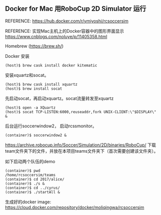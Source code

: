 ## Docker for Mac 用RoboCup 2D Simulator 运行

REFERENCE: https://hub.docker.com/r/ymiyoshi/rcsoccersim

REFERENCE: 实现Mac主机上的Docker容器中的图形界面显示 https://www.cnblogs.com/noluye/p/11405358.html

Homebrew (https://brew.sh/)

Docker 安装
~~~console
(host)$ brew cask install docker kitematic
~~~

安装xquartz和socat。
~~~console
(host)$ brew cask install xquartz
(host)$ brew install socat
~~~

先启动socat，再启动xquartz。socat流量转发至xquartz
~~~console
(host)$ open -a XQuartz
(host)$ socat TCP-LISTEN:6000,reuseaddr,fork UNIX-CLIENT:\"$DISPLAY\" &
~~~

后台运行soccerwindow2， 启动rcssmonitor。
~~~console
(container)$ soccerwindow2 &
~~~

https://archive.robocup.info/Soccer/Simulation/2D/binaries/RoboCup/ 下载team文件夹下的文件，并放在本项目teams文件夹下（首次需要创建该文件夹）。

如下启动两个队伍的demo
~~~console
(container)$ pwd
/home/rcsoccersim/teams
(container)$ cd 2017/alice/
(container)$ ./s &
(container)$ cd ../cyrus/
(container)$ ./startAll &
~~~

生成好的docker image: https://cloud.docker.com/repository/docker/moliqingwa/rcsoccersim
